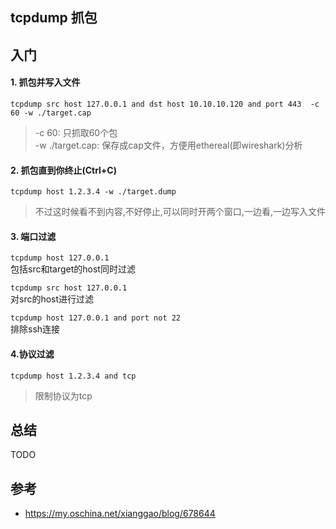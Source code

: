 tcpdump 抓包
--
##  入门
#### 1. 抓包并写入文件
`
tcpdump src host 127.0.0.1 and dst host 10.10.10.120 and port 443  -c 60 -w ./target.cap
`
> -c 60: 只抓取60个包  
> -w ./target.cap: 保存成cap文件，方便用ethereal(即wireshark)分析

#### 2. 抓包直到你终止(Ctrl+C)
`tcpdump host 1.2.3.4 -w ./target.dump`
> 不过这时候看不到内容,不好停止,可以同时开两个窗口,一边看,一边写入文件

#### 3. 端口过滤
`tcpdump host 127.0.0.1`  
包括src和target的host同时过滤

`tcpdump src host 127.0.0.1`  
对src的host进行过滤

`tcpdump host 127.0.0.1 and port not 22`  
排除ssh连接

#### 4.协议过滤
`tcpdump host 1.2.3.4 and tcp`
> 限制协议为tcp

## 总结
TODO


## 参考
- https://my.oschina.net/xianggao/blog/678644
